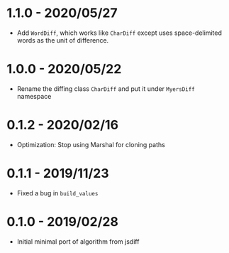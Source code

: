 # 1.1.0 - 2020/05/27

* Add `WordDiff`, which works like `CharDiff` except uses space-delimited words
  as the unit of difference.

# 1.0.0 - 2020/05/22

* Rename the diffing class `CharDiff` and put it under `MyersDiff` namespace

# 0.1.2 - 2020/02/16

* Optimization: Stop using Marshal for cloning paths

# 0.1.1 - 2019/11/23

- Fixed a bug in `build_values`

# 0.1.0 - 2019/02/28

- Initial minimal port of algorithm from jsdiff
